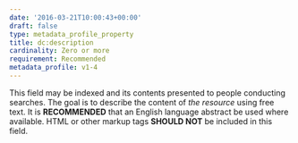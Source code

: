 ```yaml
---
date: '2016-03-21T10:00:43+00:00'
draft: false
type: metadata_profile_property
title: dc:description
cardinality: Zero or more
requirement: Recommended
metadata_profile: v1-4
---
```

This field may be indexed and its contents presented to people conducting searches. The goal is to describe the content of *the resource* using free text. It is **RECOMMENDED** that an English language abstract be used where available. HTML or other markup tags **SHOULD NOT** be included in this field.
